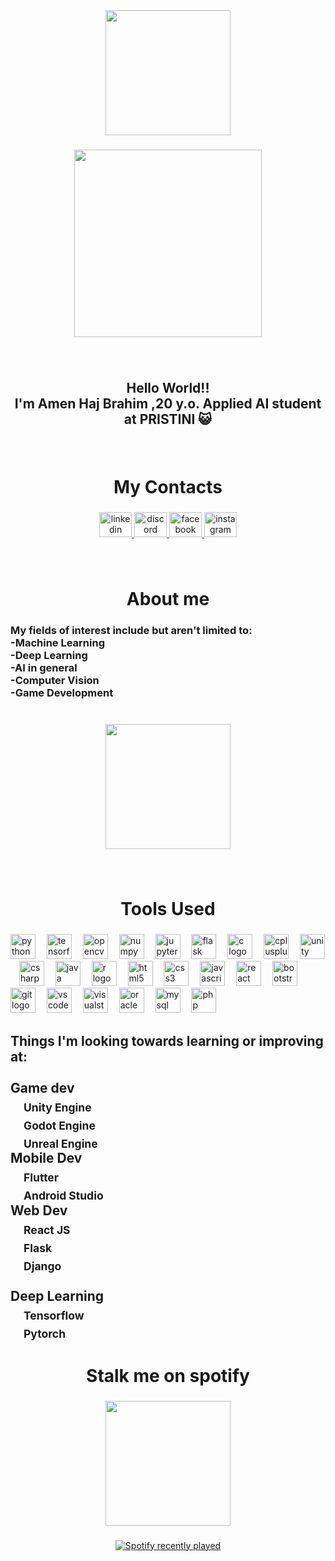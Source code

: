 <div align="center">
  <img height="200" src="https://i.imgur.com/Dd8UVFL.png"  />
</div>

###

<div align="center">
  <img height="300" src="https://i.imgur.com/xAladhV.jpeg"  />
</div>

###

<br clear="both">

<h2 align="center">Hello World!!<br>I'm Amen Haj Brahim ,20 y.o. Applied AI student at PRISTINI 😺</h2>

###

<br clear="both">

<h1 align="center">My Contacts</h1>

###

<div align="center">
  <a href="https://www.linkedin.com/in/amen-haj-brahim-1a5882267/" target="_blank">
    <img src="https://raw.githubusercontent.com/maurodesouza/profile-readme-generator/master/src/assets/icons/social/linkedin/default.svg" width="52" height="40" alt="linkedin logo"  />
  </a>
  <a href="mo3m_" target="_blank">
    <img src="https://raw.githubusercontent.com/maurodesouza/profile-readme-generator/master/src/assets/icons/social/discord/default.svg" width="52" height="40" alt="discord logo"  />
  </a>
  <a href="https://www.facebook.com/amenhajbrahim/" target="_blank">
    <img src="https://raw.githubusercontent.com/maurodesouza/profile-readme-generator/master/src/assets/icons/social/facebook/default.svg" width="52" height="40" alt="facebook logo"  />
  </a>
  <a href="https://www.instagram.com/amen.hajbrahimus/?hl=en" target="_blank">
    <img src="https://raw.githubusercontent.com/maurodesouza/profile-readme-generator/master/src/assets/icons/social/instagram/default.svg" width="52" height="40" alt="instagram logo"  />
  </a>
</div>

###

<br clear="both">

<h1 align="center">About me</h1>

###

<h3 align="left">My fields of interest include but aren't limited to:<br>-Machine Learning <br>-Deep Learning <br>-AI in general<br>-Computer Vision<br>-Game Development</h3>

###

<br clear="both">

<div align="center">
  <img height="200" src="https://i.imgur.com/diVBcjS.gif"  />
</div>

###

<br clear="both">

<h1 align="center">Tools Used</h1>

###

<div align="left">
  <img src="https://skillicons.dev/icons?i=py" height="40" alt="python logo"  />
  <img width="10" />
  <img src="https://skillicons.dev/icons?i=tensorflow" height="40" alt="tensorflow logo"  />
  <img width="10" />
  <img src="https://cdn.jsdelivr.net/gh/devicons/devicon/icons/opencv/opencv-original.svg" height="40" alt="opencv logo"  />
  <img width="10" />
  <img src="https://cdn.jsdelivr.net/gh/devicons/devicon/icons/numpy/numpy-original.svg" height="40" alt="numpy logo"  />
  <img width="10" />
  <img src="https://cdn.jsdelivr.net/gh/devicons/devicon/icons/jupyter/jupyter-original-wordmark.svg" height="40" alt="jupyter logo"  />
  <img width="10" />
  <img src="https://skillicons.dev/icons?i=flask" height="40" alt="flask logo"  />
  <img width="10" />
  <img src="https://cdn.jsdelivr.net/gh/devicons/devicon/icons/c/c-original.svg" height="40" alt="c logo"  />
  <img width="10" />
  <img src="https://cdn.jsdelivr.net/gh/devicons/devicon/icons/cplusplus/cplusplus-original.svg" height="40" alt="cplusplus logo"  />
  <img width="10" />
  <img src="https://skillicons.dev/icons?i=unity" height="40" alt="unity logo"  />
  <img width="10" />
  <img src="https://cdn.jsdelivr.net/gh/devicons/devicon/icons/csharp/csharp-original.svg" height="40" alt="csharp logo"  />
  <img width="10" />
  <img src="https://skillicons.dev/icons?i=java" height="40" alt="java logo"  />
  <img width="10" />
  <img src="https://cdn.jsdelivr.net/gh/devicons/devicon/icons/r/r-original.svg" height="40" alt="r logo"  />
  <img width="10" />
  <img src="https://cdn.jsdelivr.net/gh/devicons/devicon/icons/html5/html5-original.svg" height="40" alt="html5 logo"  />
  <img width="10" />
  <img src="https://cdn.jsdelivr.net/gh/devicons/devicon/icons/css3/css3-original.svg" height="40" alt="css3 logo"  />
  <img width="10" />
  <img src="https://skillicons.dev/icons?i=js" height="40" alt="javascript logo"  />
  <img width="10" />
  <img src="https://skillicons.dev/icons?i=react" height="40" alt="react logo"  />
  <img width="10" />
  <img src="https://cdn.jsdelivr.net/gh/devicons/devicon/icons/bootstrap/bootstrap-original.svg" height="40" alt="bootstrap logo"  />
  <img width="10" />
  <img src="https://cdn.simpleicons.org/git/F05032" height="40" alt="git logo"  />
  <img width="10" />
  <img src="https://skillicons.dev/icons?i=vscode" height="40" alt="vscode logo"  />
  <img width="10" />
  <img src="https://skillicons.dev/icons?i=visualstudio" height="40" alt="visualstudio logo"  />
  <img width="10" />
  <img src="https://cdn.jsdelivr.net/gh/devicons/devicon/icons/oracle/oracle-original.svg" height="40" alt="oracle logo"  />
  <img width="10" />
  <img src="https://skillicons.dev/icons?i=mysql" height="40" alt="mysql logo"  />
  <img width="10" />
  <img src="https://cdn.jsdelivr.net/gh/devicons/devicon/icons/php/php-original.svg" height="40" alt="php logo"  />
</div>

###

<h2 align="left">Things I'm looking towards learning or improving at:<br><br>Game dev<br>&emsp;<sub>Unity Engine</sub><br>&emsp;<sub>Godot Engine</sub><br>&emsp;<sub>Unreal Engine</sub><br>Mobile Dev<br>&emsp;<sub>Flutter</sub><br>&emsp;<sub>Android Studio</sub><br>Web Dev<br>&emsp;<sub>React JS</sub><br>&emsp;<sub>Flask</sub><br>&emsp;<sub>Django</sub><br><br>Deep Learning<br>&emsp;<sub>Tensorflow</sub><br>&emsp;<sub>Pytorch</sub></h2>

###

<h1 align="center">Stalk me on spotify</h1>

###

<div align="center">
  <img height="200" src="https://i.imgur.com/qhYqB3n.gif"  />
</div>

###

<div align="center">
  <a href="https://open.spotify.com/user/f8l13ewlc6kvc5jvnm2h6v3dk">
    <img src="https://spotify-recently-played-readme.vercel.app/api?user=f8l13ewlc6kvc5jvnm2h6v3dk&count=5&unique=false" alt="Spotify recently played"  />
  </a>
</div>

###
